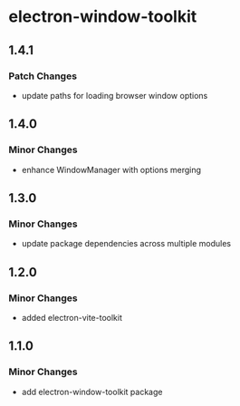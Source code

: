 # electron-window-toolkit

## 1.4.1

### Patch Changes

- update paths for loading browser window options

## 1.4.0

### Minor Changes

- enhance WindowManager with options merging

## 1.3.0

### Minor Changes

- update package dependencies across multiple modules

## 1.2.0

### Minor Changes

- added electron-vite-toolkit

## 1.1.0

### Minor Changes

- add electron-window-toolkit package
